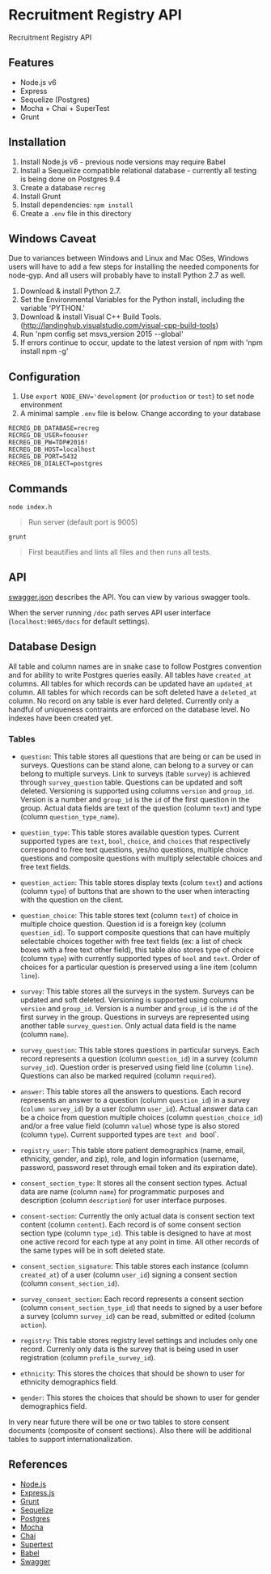 # Recruitment Registry API

Recruitment Registry API

## Features

- Node.js v6
- Express
- Sequelize (Postgres)
- Mocha + Chai + SuperTest
- Grunt

## Installation

1. Install Node.js v6 - previous node versions may require Babel
2. Install a Sequelize compatible relational database - currently all testing is being done on Postgres 9.4
3. Create a database `recreg`
4. Install Grunt
5. Install dependencies: `npm install`
6. Create a `.env` file in this directory

## Windows Caveat

Due to variances between Windows and Linux and Mac OSes, Windows users will have to add a few steps for
installing the needed components for node-gyp. And all users will probably have to install Python 2.7 as well.

1. Download & install Python 2.7.
2. Set the Environmental Variables for the Python install, including the variable 'PYTHON.'
3. Download & install Visual C++ Build Tools. (http://landinghub.visualstudio.com/visual-cpp-build-tools)
4. Run 'npm config set msvs_version 2015 --global'
5. If errors continue to occur, update to the latest version of npm with 'npm install npm -g'

## Configuration

1. Use `export NODE_ENV='development` (or `production` or `test`) to set node environment
2. A minimal sample `.env` file is below.  Change according to your database
```
RECREG_DB_DATABASE=recreg
RECREG_DB_USER=foouser
RECREG_DB_PW=TDP#2016!
RECREG_DB_HOST=localhost
RECREG_DB_PORT=5432
RECREG_DB_DIALECT=postgres
```

## Commands

`node index.h`

> Run server (default port is 9005)

`grunt`

> First beautifies and lints all files and then runs all tests.

## API

[swagger.json](./swagger.json) describes the API.  You can view by various swagger tools.

When the server running `/doc` path serves API user interface (`localhost:9005/docs` for default settings).

## Database Design

All table and column names are in snake case to follow Postgres convention and for ability to write Postgres queries easily.  All tables have `created_at` columns.  All tables for which records can be updated have an `updated_at` column.  All tables for which records can be soft deleted have a `deleted_at` column.  No record on any table is ever hard deleted.  Currently only a handful of uniqueness contraints are enforced on the database level.  No indexes have been created yet.

### Tables

- `question`: This table stores all questions that are being or can be used in surveys.  Questions can be stand alone, can belong to a survey or can belong to multiple surveys.  Link to surveys (table `survey`) is achieved through `survey_question` table.  Questions can be updated and soft deleted.  Versioning is supported using columns `version` and `group_id`.  Version is a number and `group_id` is the `id` of the first question in the group.  Actual data fields are text of the question (column `text`) and type (column `question_type_name`).

- `question_type`: This table stores available question types. Current supported types are `text`, `bool`, `choice`, and `choices` that respectively correspond to free text questions, yes/no questions, multiple choice questions and composite questions with multiply selectable choices and free text fields.

- `question_action`: This table stores display texts (colum `text`) and actions (column `type`) of buttons that are shown to the user when interacting with the question on the client.

- `question_choice`: This table stores text (column `text`) of choice in multiple choice question.  Question id is a foreign key (column `question_id`).  To support composite questions that can have multiply selectable choices together with free text fields (ex: a list of check boxes with a free text other field), this table also stores type of choice (column `type`) with currently supported types of `bool` and `text`.  Order of choices for a particular question is preserved using a line item (column `line`).

- `survey`: This table stores all the surveys in the system.  Surveys can be updated and soft deleted. Versioning is supported using columns `version` and `group_id`.  Version is a number and `group_id` is the `id` of the first survey in the group.  Questions in surveys are represented using another table `survey_question`.  Only actual data field is the name (column `name`).

- `survey_question`: This table stores questions in particular surveys.  Each record represents a question (column `question_id`) in a survey (column `survey_id`).  Question order is preserved using field line (column `line`).  Questions can also be marked required (column `required`).

- `answer`: This table stores all the answers to questions.  Each record represents an answer to a question (column `question_id`) in a survey (`column survey_id`) by a user (column `user_id`).  Actual answer data can be a choice from question multiple choices (column `question_choice_id`) and/or a free value field (column `value`) whose type is also stored (column `type`).  Current supported types are `text and `bool`.

- `registry_user`: This table store patient demographics (name, email, ethnicity, gender, and zip), role, and login information (username, password, password reset through email token and its expiration date).

- `consent_section_type`: It stores all the consent section types.  Actual data are name (column `name`) for programmatic purposes and description (column `description`) for user interface purposes.

- `consent-section`: Currently the only actual data is consent section text content (column `content`).  Each record is of some consent section section type (column `type_id`).  This table is designed to have at most one active record for each type at any point in time.  All other records of the same types will be in soft deleted state.

- `consent_section_signature`: This table stores each instance (column `created_at`) of a user (column `user_id`) signing a consent section (column `consent_section_id`).

- `survey_consent_section`: Each record represents a consent section (column `consent_section_type_id`) that needs to signed by a user before a survey (column `survey_id`) can be read, submitted or edited (column `action`).

- `registry`: This table stores registry level settings and includes only one record.  Currenly only data is the survey that is being used in user registration (column `profile_survey_id`).

- `ethnicity`: This stores the choices that should be shown to user for ethnicity demographics field.

- `gender`: This stores the choices that should be shown to user for gender demographics field.

In very near future there will be one or two tables to store consent documents (composite of consent sections).  Also there will be additional tables to support internationalization.

## References

- [Node.js](https://nodejs.org/en/)
- [Express.js](https://expressjs.com/)
- [Grunt](http://gruntjs.com/)
- [Sequelize](http://docs.sequelizejs.com/en/v3/)
- [Postgres](https://www.postgresql.org/)
- [Mocha](http://mochajs.org/)
- [Chai](http://chaijs.com/)
- [Supertest](https://github.com/visionmedia/supertest)
- [Babel](http://babeljs.io/)
- [Swagger](http://swagger.io/)
